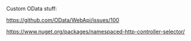 Custom OData stuff:

https://github.com/OData/WebApi/issues/100

https://www.nuget.org/packages/namespaced-http-controller-selector/

